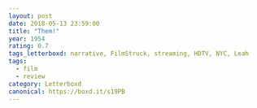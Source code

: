 ```yaml
---
layout: post 
date: 2018-05-13 23:59:00
title: "Them!"
year: 1954
rating: 0.7
tags_letterboxd: narrative, FilmStruck, streaming, HDTV, NYC, Leah
tags:
  - film
  - review
category: Letterboxd
canonical: https://boxd.it/s19PB
---
```


